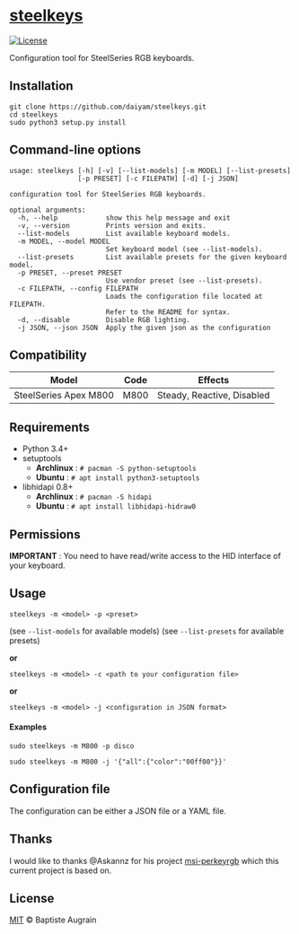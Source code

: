 [steelkeys](https://github.com/daiyam/steelkeys)
================================================

[![License](https://img.shields.io/badge/license-MIT-blue.svg)](./LICENSE)

Configuration tool for SteelSeries RGB keyboards.

Installation
------------

```
git clone https://github.com/daiyam/steelkeys.git
cd steelkeys
sudo python3 setup.py install
```

Command-line options
--------------------

```
usage: steelkeys [-h] [-v] [--list-models] [-m MODEL] [--list-presets]
                 [-p PRESET] [-c FILEPATH] [-d] [-j JSON]

configuration tool for SteelSeries RGB keyboards.

optional arguments:
  -h, --help            show this help message and exit
  -v, --version         Prints version and exits.
  --list-models         List available keyboard models.
  -m MODEL, --model MODEL
                        Set keyboard model (see --list-models).
  --list-presets        List available presets for the given keyboard model.
  -p PRESET, --preset PRESET
                        Use vendor preset (see --list-presets).
  -c FILEPATH, --config FILEPATH
                        Loads the configuration file located at FILEPATH.
                        Refer to the README for syntax.
  -d, --disable         Disable RGB lighting.
  -j JSON, --json JSON  Apply the given json as the configuration
```

Compatibility
-------------

| Model                 | Code    | Effects                    |
| --------------------- | ------- | -------------------------- |
| SteelSeries Apex M800 | M800    | Steady, Reactive, Disabled |

Requirements
------------

* Python 3.4+
* setuptools
  * **Archlinux** : `# pacman -S python-setuptools`
  * **Ubuntu** : `# apt install python3-setuptools`
* libhidapi 0.8+
	* **Archlinux** : `# pacman -S hidapi`
	* **Ubuntu** : `# apt install libhidapi-hidraw0`

Permissions
-----------

**IMPORTANT** : You need to have read/write access to the HID interface of your keyboard.

Usage
-----

```
steelkeys -m <model> -p <preset>
```
(see `--list-models` for available models)
(see `--list-presets` for available presets)

**or**

```
steelkeys -m <model> -c <path to your configuration file>
```

**or**

```
steelkeys -m <model> -j <configuration in JSON format>
```

#### Examples

```
sudo steelkeys -m M800 -p disco
```

```
sudo steelkeys -m M800 -j '{"all":{"color":"00ff00"}}'
```

Configuration file
------------------

The configuration can be either a JSON file or a YAML file.



Thanks
------

I would like to thanks @Askannz for his project [msi-perkeyrgb](https://github.com/Askannz/msi-perkeyrgb) which this current project is based on.

License
-------

[MIT](http://www.opensource.org/licenses/mit-license.php) &copy; Baptiste Augrain